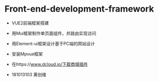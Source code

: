 # Front-end-development-framework

* VUE2前端框架搭建
* 用Mui框架制作单页面组件，并路由实现访问
* 用Element-ui框架设计基于PC端的网站设计
* 安装Mpvue框架
* 在https://www.dcloud.io/下载商城插件

* 181013103 黄创维

